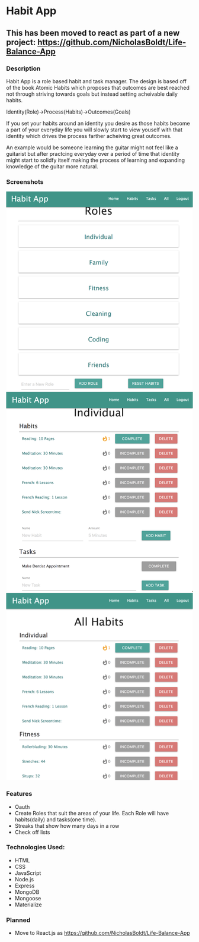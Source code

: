 # Habit App

## This has been moved to react as part of a new project: https://github.com/NicholasBoldt/Life-Balance-App

### Description

Habit App is a role based habit and task manager. The design is based off of the book Atomic Habits which proposes that outcomes are best reached not through striving towards goals but instead setting acheivable daily habits. 

Identity(Role)->Process(Habits)->Outcomes(Goals)

If you set your habits around an identity you desire as those habits become a part of your everyday life you will slowly start to view youself with that identity which drives the process farther acheiving great outcomes. 

An example would be someone learning the guitar might not feel like a guitarist but after practcing everyday over a period of time that identity might start to solidfy itself making the process of learning and expanding knowledge of the guitar more natural. 

### Screenshots
![ScreenShot](https://raw.githubusercontent.com/NicholasBoldt/Habit-App/main/screenshots/RolesPage.png)
![ScreenShot](https://raw.githubusercontent.com/NicholasBoldt/Habit-App/main/screenshots/RoleDetailedPage.png)
![ScreenShot](https://raw.githubusercontent.com/NicholasBoldt/Habit-App/main/screenshots/AddHabits.png)

### Features
- Oauth
- Create Roles that suit the areas of your life. Each Role will have habits(daily) and tasks(one time). 
- Streaks that show how many days in a row
- Check off lists

### Technologies Used:
- HTML
- CSS
- JavaScript
- Node.js
- Express
- MongoDB
- Mongoose
- Materialize

### Planned
- Move to React.js as https://github.com/NicholasBoldt/Life-Balance-App